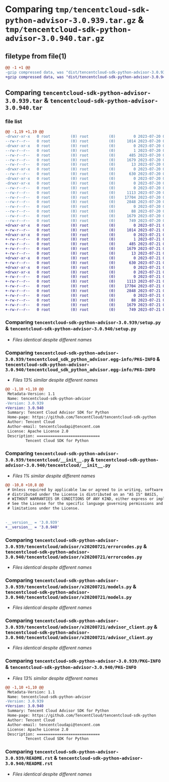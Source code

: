 # Comparing `tmp/tencentcloud-sdk-python-advisor-3.0.939.tar.gz` & `tmp/tencentcloud-sdk-python-advisor-3.0.940.tar.gz`

## filetype from file(1)

```diff
@@ -1 +1 @@
-gzip compressed data, was "dist/tencentcloud-sdk-python-advisor-3.0.939.tar", last modified: Thu Jul 20 00:16:25 2023, max compression
+gzip compressed data, was "dist/tencentcloud-sdk-python-advisor-3.0.940.tar", last modified: Fri Jul 21 00:21:11 2023, max compression
```

## Comparing `tencentcloud-sdk-python-advisor-3.0.939.tar` & `tencentcloud-sdk-python-advisor-3.0.940.tar`

### file list

```diff
@@ -1,19 +1,19 @@
-drwxr-xr-x   0 root         (0) root         (0)        0 2023-07-20 00:16:25.000000 tencentcloud-sdk-python-advisor-3.0.939/
--rw-r--r--   0 root         (0) root         (0)     1014 2023-07-20 00:16:25.000000 tencentcloud-sdk-python-advisor-3.0.939/setup.py
-drwxr-xr-x   0 root         (0) root         (0)        0 2023-07-20 00:16:25.000000 tencentcloud-sdk-python-advisor-3.0.939/tencentcloud_sdk_python_advisor.egg-info/
--rw-r--r--   0 root         (0) root         (0)        1 2023-07-20 00:16:25.000000 tencentcloud-sdk-python-advisor-3.0.939/tencentcloud_sdk_python_advisor.egg-info/dependency_links.txt
--rw-r--r--   0 root         (0) root         (0)      485 2023-07-20 00:16:25.000000 tencentcloud-sdk-python-advisor-3.0.939/tencentcloud_sdk_python_advisor.egg-info/SOURCES.txt
--rw-r--r--   0 root         (0) root         (0)     1679 2023-07-20 00:16:25.000000 tencentcloud-sdk-python-advisor-3.0.939/tencentcloud_sdk_python_advisor.egg-info/PKG-INFO
--rw-r--r--   0 root         (0) root         (0)       13 2023-07-20 00:16:25.000000 tencentcloud-sdk-python-advisor-3.0.939/tencentcloud_sdk_python_advisor.egg-info/top_level.txt
-drwxr-xr-x   0 root         (0) root         (0)        0 2023-07-20 00:16:25.000000 tencentcloud-sdk-python-advisor-3.0.939/tencentcloud/
--rw-r--r--   0 root         (0) root         (0)      630 2023-07-20 00:16:25.000000 tencentcloud-sdk-python-advisor-3.0.939/tencentcloud/__init__.py
-drwxr-xr-x   0 root         (0) root         (0)        0 2023-07-20 00:16:25.000000 tencentcloud-sdk-python-advisor-3.0.939/tencentcloud/advisor/
-drwxr-xr-x   0 root         (0) root         (0)        0 2023-07-20 00:16:25.000000 tencentcloud-sdk-python-advisor-3.0.939/tencentcloud/advisor/v20200721/
--rw-r--r--   0 root         (0) root         (0)        0 2023-07-20 00:16:25.000000 tencentcloud-sdk-python-advisor-3.0.939/tencentcloud/advisor/v20200721/__init__.py
--rw-r--r--   0 root         (0) root         (0)     1113 2023-07-20 00:16:25.000000 tencentcloud-sdk-python-advisor-3.0.939/tencentcloud/advisor/v20200721/errorcodes.py
--rw-r--r--   0 root         (0) root         (0)    17704 2023-07-20 00:16:25.000000 tencentcloud-sdk-python-advisor-3.0.939/tencentcloud/advisor/v20200721/models.py
--rw-r--r--   0 root         (0) root         (0)     2848 2023-07-20 00:16:25.000000 tencentcloud-sdk-python-advisor-3.0.939/tencentcloud/advisor/v20200721/advisor_client.py
--rw-r--r--   0 root         (0) root         (0)        0 2023-07-20 00:16:25.000000 tencentcloud-sdk-python-advisor-3.0.939/tencentcloud/advisor/__init__.py
--rw-r--r--   0 root         (0) root         (0)       88 2023-07-20 00:16:25.000000 tencentcloud-sdk-python-advisor-3.0.939/setup.cfg
--rw-r--r--   0 root         (0) root         (0)     1679 2023-07-20 00:16:25.000000 tencentcloud-sdk-python-advisor-3.0.939/PKG-INFO
--rw-r--r--   0 root         (0) root         (0)      749 2023-07-20 00:16:25.000000 tencentcloud-sdk-python-advisor-3.0.939/README.rst
+drwxr-xr-x   0 root         (0) root         (0)        0 2023-07-21 00:21:11.000000 tencentcloud-sdk-python-advisor-3.0.940/
+-rw-r--r--   0 root         (0) root         (0)     1014 2023-07-21 00:21:11.000000 tencentcloud-sdk-python-advisor-3.0.940/setup.py
+drwxr-xr-x   0 root         (0) root         (0)        0 2023-07-21 00:21:11.000000 tencentcloud-sdk-python-advisor-3.0.940/tencentcloud_sdk_python_advisor.egg-info/
+-rw-r--r--   0 root         (0) root         (0)        1 2023-07-21 00:21:11.000000 tencentcloud-sdk-python-advisor-3.0.940/tencentcloud_sdk_python_advisor.egg-info/dependency_links.txt
+-rw-r--r--   0 root         (0) root         (0)      485 2023-07-21 00:21:11.000000 tencentcloud-sdk-python-advisor-3.0.940/tencentcloud_sdk_python_advisor.egg-info/SOURCES.txt
+-rw-r--r--   0 root         (0) root         (0)     1679 2023-07-21 00:21:11.000000 tencentcloud-sdk-python-advisor-3.0.940/tencentcloud_sdk_python_advisor.egg-info/PKG-INFO
+-rw-r--r--   0 root         (0) root         (0)       13 2023-07-21 00:21:11.000000 tencentcloud-sdk-python-advisor-3.0.940/tencentcloud_sdk_python_advisor.egg-info/top_level.txt
+drwxr-xr-x   0 root         (0) root         (0)        0 2023-07-21 00:21:11.000000 tencentcloud-sdk-python-advisor-3.0.940/tencentcloud/
+-rw-r--r--   0 root         (0) root         (0)      630 2023-07-21 00:21:11.000000 tencentcloud-sdk-python-advisor-3.0.940/tencentcloud/__init__.py
+drwxr-xr-x   0 root         (0) root         (0)        0 2023-07-21 00:21:11.000000 tencentcloud-sdk-python-advisor-3.0.940/tencentcloud/advisor/
+drwxr-xr-x   0 root         (0) root         (0)        0 2023-07-21 00:21:11.000000 tencentcloud-sdk-python-advisor-3.0.940/tencentcloud/advisor/v20200721/
+-rw-r--r--   0 root         (0) root         (0)        0 2023-07-21 00:21:11.000000 tencentcloud-sdk-python-advisor-3.0.940/tencentcloud/advisor/v20200721/__init__.py
+-rw-r--r--   0 root         (0) root         (0)     1113 2023-07-21 00:21:11.000000 tencentcloud-sdk-python-advisor-3.0.940/tencentcloud/advisor/v20200721/errorcodes.py
+-rw-r--r--   0 root         (0) root         (0)    17704 2023-07-21 00:21:11.000000 tencentcloud-sdk-python-advisor-3.0.940/tencentcloud/advisor/v20200721/models.py
+-rw-r--r--   0 root         (0) root         (0)     2848 2023-07-21 00:21:11.000000 tencentcloud-sdk-python-advisor-3.0.940/tencentcloud/advisor/v20200721/advisor_client.py
+-rw-r--r--   0 root         (0) root         (0)        0 2023-07-21 00:21:11.000000 tencentcloud-sdk-python-advisor-3.0.940/tencentcloud/advisor/__init__.py
+-rw-r--r--   0 root         (0) root         (0)       88 2023-07-21 00:21:11.000000 tencentcloud-sdk-python-advisor-3.0.940/setup.cfg
+-rw-r--r--   0 root         (0) root         (0)     1679 2023-07-21 00:21:11.000000 tencentcloud-sdk-python-advisor-3.0.940/PKG-INFO
+-rw-r--r--   0 root         (0) root         (0)      749 2023-07-21 00:21:11.000000 tencentcloud-sdk-python-advisor-3.0.940/README.rst
```

### Comparing `tencentcloud-sdk-python-advisor-3.0.939/setup.py` & `tencentcloud-sdk-python-advisor-3.0.940/setup.py`

 * *Files identical despite different names*

### Comparing `tencentcloud-sdk-python-advisor-3.0.939/tencentcloud_sdk_python_advisor.egg-info/PKG-INFO` & `tencentcloud-sdk-python-advisor-3.0.940/tencentcloud_sdk_python_advisor.egg-info/PKG-INFO`

 * *Files 13% similar despite different names*

```diff
@@ -1,10 +1,10 @@
 Metadata-Version: 1.1
 Name: tencentcloud-sdk-python-advisor
-Version: 3.0.939
+Version: 3.0.940
 Summary: Tencent Cloud Advisor SDK for Python
 Home-page: https://github.com/TencentCloud/tencentcloud-sdk-python
 Author: Tencent Cloud
 Author-email: tencentcloudapi@tencent.com
 License: Apache License 2.0
 Description: ============================
         Tencent Cloud SDK for Python
```

### Comparing `tencentcloud-sdk-python-advisor-3.0.939/tencentcloud/__init__.py` & `tencentcloud-sdk-python-advisor-3.0.940/tencentcloud/__init__.py`

 * *Files 1% similar despite different names*

```diff
@@ -10,8 +10,8 @@
 # Unless required by applicable law or agreed to in writing, software
 # distributed under the License is distributed on an "AS IS" BASIS,
 # WITHOUT WARRANTIES OR CONDITIONS OF ANY KIND, either express or implied.
 # See the License for the specific language governing permissions and
 # limitations under the License.
 
 
-__version__ = '3.0.939'
+__version__ = '3.0.940'
```

### Comparing `tencentcloud-sdk-python-advisor-3.0.939/tencentcloud/advisor/v20200721/errorcodes.py` & `tencentcloud-sdk-python-advisor-3.0.940/tencentcloud/advisor/v20200721/errorcodes.py`

 * *Files identical despite different names*

### Comparing `tencentcloud-sdk-python-advisor-3.0.939/tencentcloud/advisor/v20200721/models.py` & `tencentcloud-sdk-python-advisor-3.0.940/tencentcloud/advisor/v20200721/models.py`

 * *Files identical despite different names*

### Comparing `tencentcloud-sdk-python-advisor-3.0.939/tencentcloud/advisor/v20200721/advisor_client.py` & `tencentcloud-sdk-python-advisor-3.0.940/tencentcloud/advisor/v20200721/advisor_client.py`

 * *Files identical despite different names*

### Comparing `tencentcloud-sdk-python-advisor-3.0.939/PKG-INFO` & `tencentcloud-sdk-python-advisor-3.0.940/PKG-INFO`

 * *Files 13% similar despite different names*

```diff
@@ -1,10 +1,10 @@
 Metadata-Version: 1.1
 Name: tencentcloud-sdk-python-advisor
-Version: 3.0.939
+Version: 3.0.940
 Summary: Tencent Cloud Advisor SDK for Python
 Home-page: https://github.com/TencentCloud/tencentcloud-sdk-python
 Author: Tencent Cloud
 Author-email: tencentcloudapi@tencent.com
 License: Apache License 2.0
 Description: ============================
         Tencent Cloud SDK for Python
```

### Comparing `tencentcloud-sdk-python-advisor-3.0.939/README.rst` & `tencentcloud-sdk-python-advisor-3.0.940/README.rst`

 * *Files identical despite different names*

